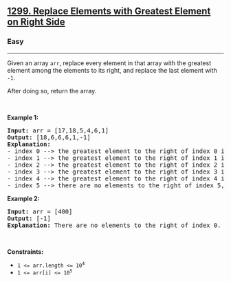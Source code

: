 <h2><a href="https://leetcode.com/problems/replace-elements-with-greatest-element-on-right-side/">1299. Replace Elements with Greatest Element on Right Side</a></h2><h3>Easy</h3><hr><div><p class="extension-adhd-reader-p"><span class="extension-adhd-reader-wrapper"><span class="extension-adhd-reader-container"><span class="extension-adhd-reader-boldify">G</span>iven</span> an <span class="extension-adhd-reader-container"><span class="extension-adhd-reader-boldify">a</span>rray</span> </span><code><span class="extension-adhd-reader-wrapper"><span class="extension-adhd-reader-container"><span class="extension-adhd-reader-boldify">a</span>rr</span></span></code><span class="extension-adhd-reader-wrapper">,&nbsp;<span class="extension-adhd-reader-container"><span class="extension-adhd-reader-boldify">re</span>place</span> <span class="extension-adhd-reader-container"><span class="extension-adhd-reader-boldify">e</span>very</span> <span class="extension-adhd-reader-container"><span class="extension-adhd-reader-boldify">el</span>ement</span> in <span class="extension-adhd-reader-container"><span class="extension-adhd-reader-boldify">t</span>hat</span> <span class="extension-adhd-reader-container"><span class="extension-adhd-reader-boldify">a</span>rray</span> <span class="extension-adhd-reader-container"><span class="extension-adhd-reader-boldify">w</span>ith</span> <span class="extension-adhd-reader-container"><span class="extension-adhd-reader-boldify">t</span>he</span> <span class="extension-adhd-reader-container"><span class="extension-adhd-reader-boldify">gr</span>eatest</span> <span class="extension-adhd-reader-container"><span class="extension-adhd-reader-boldify">el</span>ement</span> <span class="extension-adhd-reader-container"><span class="extension-adhd-reader-boldify">a</span>mong</span> <span class="extension-adhd-reader-container"><span class="extension-adhd-reader-boldify">t</span>he</span> <span class="extension-adhd-reader-container"><span class="extension-adhd-reader-boldify">el</span>ements</span> to <span class="extension-adhd-reader-container"><span class="extension-adhd-reader-boldify">i</span>ts</span>&nbsp;<span class="extension-adhd-reader-container"><span class="extension-adhd-reader-boldify">ri</span>ght,</span> <span class="extension-adhd-reader-container"><span class="extension-adhd-reader-boldify">a</span>nd</span> <span class="extension-adhd-reader-container"><span class="extension-adhd-reader-boldify">re</span>place</span> <span class="extension-adhd-reader-container"><span class="extension-adhd-reader-boldify">t</span>he</span> <span class="extension-adhd-reader-container"><span class="extension-adhd-reader-boldify">l</span>ast</span> <span class="extension-adhd-reader-container"><span class="extension-adhd-reader-boldify">el</span>ement</span> <span class="extension-adhd-reader-container"><span class="extension-adhd-reader-boldify">w</span>ith</span> </span><code>-1</code>.</p>

<p class="extension-adhd-reader-p"><span class="extension-adhd-reader-wrapper"><span class="extension-adhd-reader-container"><span class="extension-adhd-reader-boldify">A</span>fter</span> <span class="extension-adhd-reader-container"><span class="extension-adhd-reader-boldify">d</span>oing</span> <span class="extension-adhd-reader-container"><span class="extension-adhd-reader-boldify">s</span>o,</span> <span class="extension-adhd-reader-container"><span class="extension-adhd-reader-boldify">re</span>turn</span> <span class="extension-adhd-reader-container"><span class="extension-adhd-reader-boldify">t</span>he</span> <span class="extension-adhd-reader-container"><span class="extension-adhd-reader-boldify">ar</span>ray.</span></span></p>

<p class="extension-adhd-reader-p">&nbsp;</p>
<p class="extension-adhd-reader-p"><strong class="example"><span class="extension-adhd-reader-wrapper"><span class="extension-adhd-reader-container"><span class="extension-adhd-reader-boldify">Ex</span>ample</span> 1:</span></strong></p>

<pre><strong>Input:</strong> arr = [17,18,5,4,6,1]
<strong>Output:</strong> [18,6,6,6,1,-1]
<strong>Explanation:</strong> 
- index 0 --&gt; the greatest element to the right of index 0 is index 1 (18).
- index 1 --&gt; the greatest element to the right of index 1 is index 4 (6).
- index 2 --&gt; the greatest element to the right of index 2 is index 4 (6).
- index 3 --&gt; the greatest element to the right of index 3 is index 4 (6).
- index 4 --&gt; the greatest element to the right of index 4 is index 5 (1).
- index 5 --&gt; there are no elements to the right of index 5, so we put -1.
</pre>

<p class="extension-adhd-reader-p"><strong class="example"><span class="extension-adhd-reader-wrapper"><span class="extension-adhd-reader-container"><span class="extension-adhd-reader-boldify">Ex</span>ample</span> 2:</span></strong></p>

<pre><strong>Input:</strong> arr = [400]
<strong>Output:</strong> [-1]
<strong>Explanation:</strong> There are no elements to the right of index 0.
</pre>

<p class="extension-adhd-reader-p">&nbsp;</p>
<p class="extension-adhd-reader-p"><strong><span class="extension-adhd-reader-wrapper"><span class="extension-adhd-reader-container"><span class="extension-adhd-reader-boldify">Cons</span>traints:</span></span></strong></p>

<ul>
	<li><code>1 &lt;= arr.length &lt;= 10<sup>4</sup></code></li>
	<li><code>1 &lt;= arr[i] &lt;= 10<sup>5</sup></code></li>
</ul>
</div>